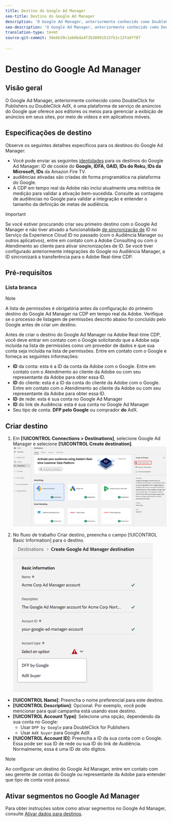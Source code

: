 ```yaml
---
title: Destino do Google Ad Manager
seo-title: Destino do Google Ad Manager
description: 'O Google Ad Manager, anteriormente conhecido como DoubleClick for Publishers ou DoubleClick AdX, é uma plataforma de serviço de anúncios do Google que oferece aos editores os meios para gerenciar a exibição de anúncios em seus sites, por meio de vídeos e em aplicativos móveis. '
seo-description: 'O Google Ad Manager, anteriormente conhecido como DoubleClick for Publishers ou DoubleClick AdX, é uma plataforma de serviço de anúncios do Google que oferece aos editores os meios para gerenciar a exibição de anúncios em seus sites, por meio de vídeos e em aplicativos móveis. '
translation-type: tm+mt
source-git-commit: 50e6b39c1eb0bda4f3b30991515fb1c13fa9ff87

---
```



# Destino do Google Ad Manager

## Visão geral

O Google Ad Manager, anteriormente conhecido como DoubleClick for Publishers ou DoubleClick AdX, é uma plataforma de serviço de anúncios do Google que oferece aos editores os meios para gerenciar a exibição de anúncios em seus sites, por meio de vídeos e em aplicativos móveis.

## Especificações de destino

Observe os seguintes detalhes específicos para os destinos do Google Ad Manager:

* Você pode enviar as seguintes [identidades](../../identity-service/namespaces.md) para os destinos do Google Ad Manager: ID de cookie do **Google, IDFA, GAID, IDs do Roku, IDs da Microsoft, IDs** da Amazon Fire TV.
* audiências ativadas são criadas de forma programática na plataforma do Google.
* A CDP em tempo real da Adobe não inclui atualmente uma métrica de medição para validar a ativação bem-sucedida. Consulte as contagens de audiências no Google para validar a integração e entender o tamanho da definição de metas de audiência.

>[!IMPORTANT]
>
>Se você estiver procurando criar seu primeiro destino com o Google Ad Manager e não tiver ativado a funcionalidade [de sincronização de](https://docs.adobe.com/content/help/en/id-service/using/id-service-api/methods/idsync.html) ID no Serviço da Experience Cloud ID no passado (com o Audiência Manager ou outros aplicativos), entre em contato com a Adobe Consulting ou com o Atendimento ao cliente para ativar sincronizações de ID. Se você tiver configurado anteriormente integrações do Google no Audiência Manager, a ID sincronizará a transferência para o Adobe Real-time CDP.

## Pré-requisitos

### Lista branca

>[!NOTE]
>
>A lista de permissões é obrigatória antes da configuração do primeiro destino do Google Ad Manager na CDP em tempo real da Adobe. Verifique se o processo de listagem de permissões descrito abaixo foi concluído pelo Google antes de criar um destino.

Antes de criar o destino do Google Ad Manager na Adobe Real-time CDP, você deve entrar em contato com o Google solicitando que a Adobe seja incluída na lista de permissões como um provedor de dados e que sua conta seja incluída na lista de permissões. Entre em contato com o Google e forneça as seguintes informações:

* **ID** da conta: esta é a ID da conta da Adobe com o Google. Entre em contato com o Atendimento ao cliente da Adobe ou com seu representante da Adobe para obter essa ID.
* **ID** do cliente: esta é a ID da conta do cliente da Adobe com o Google. Entre em contato com o Atendimento ao cliente da Adobe ou com seu representante da Adobe para obter essa ID.
* **ID** de rede: esta é sua conta no Google Ad Manager
* **ID** do link de Audiência: esta é sua conta no Google Ad Manager
* Seu tipo de conta. **DFP pelo Google** ou comprador **do** AdX.

## Criar destino

1. Em **[!UICONTROL Connections > Destinations]**, selecione Google Ad Manager e selecione **[!UICONTROL Create destination]**.
   ![Destino do Google Ad Manager do Connect](/help/rtcdp/destinations/assets/google-1-destination.png)

2. No fluxo de trabalho Criar destino, preencha o campo [!UICONTROL Basic Information] para o destino.
   ![Informações básicas sobre o Google Ad Manager](/help/rtcdp/destinations/assets/google-1-basic-information.png)
* **[!UICONTROL Name]**: Preencha o nome preferencial para este destino.
* **[!UICONTROL Description]**: Opcional. Por exemplo, você pode mencionar para qual campanha está usando esse destino.
* **[!UICONTROL Account Type]**: Selecione uma opção, dependendo da sua conta no Google:
   * Usar `DFP by Google` para DoubleClick for Publishers
   * Usar `AdX buyer` para Google AdX
* **[!UICONTROL Account ID]**: Preencha a ID da sua conta com o Google. Essa pode ser sua ID de rede ou sua ID do link de Audiência. Normalmente, essa é uma ID de oito dígitos.

>[!NOTE]
>
>Ao configurar um destino do Google Ad Manager, entre em contato com seu gerente de contas do Google ou representante da Adobe para entender que tipo de conta você possui.

## Ativar segmentos no Google Ad Manager

Para obter instruções sobre como ativar segmentos no Google Ad Manager, consulte [Ativar dados para destinos](/help/rtcdp/destinations/activate-destinations.md).